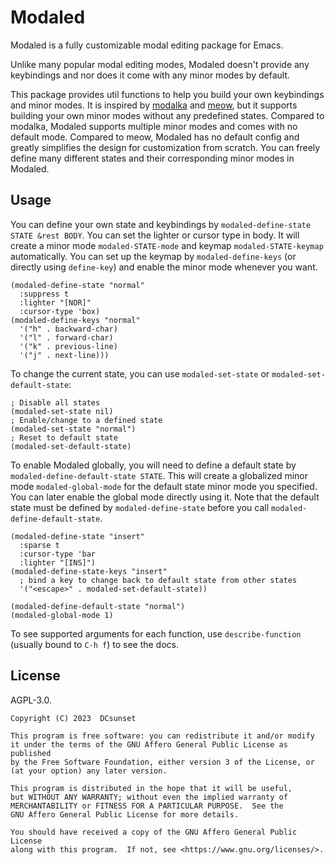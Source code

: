 # Modaled

Modaled is a fully customizable modal editing package for Emacs.

Unlike many popular modal editing modes,
Modaled doesn't provide any keybindings
and nor does it come with any minor modes by default.

This package provides util functions to help you build your own keybindings and minor modes.
It is inspired by [modalka](https://github.com/mrkkrp/modalka) and [meow](https://github.com/meow-edit/meow),
but it supports building your own minor modes without any predefined states.
Compared to modalka, Modaled supports multiple minor modes and comes with no default mode.
Compared to meow, Modaled has no default config and greatly simplifies the design for customization from scratch.
You can freely define many different states and their corresponding minor modes in Modaled.

## Usage

You can define your own state and keybindings by `modaled-define-state STATE &rest BODY`.
You can set the lighter or cursor type in body.
It will create a minor mode `modaled-STATE-mode` and keymap `modaled-STATE-keymap` automatically.
You can set up the keymap by `modaled-define-keys` (or directly using `define-key`) and enable the minor mode whenever you want.

```emacs-lisp
(modaled-define-state "normal"
  :suppress t
  :lighter "[NOR]"
  :cursor-type 'box)
(modaled-define-keys "normal"
  '("h" . backward-char)
  '("l" . forward-char)
  '("k" . previous-line)
  '("j" . next-line)))
```

To change the current state, you can use `modaled-set-state` or `modaled-set-default-state`:

```emacs-lisp
; Disable all states
(modaled-set-state nil)
; Enable/change to a defined state
(modaled-set-state "normal")
; Reset to default state
(modaled-set-default-state)
```

To enable Modaled globally, you will need to define a default state by `modaled-define-default-state STATE`.
This will create a globalized minor mode `modaled-global-mode` for the default state minor mode you specified.
You can later enable the global mode directly using it.
Note that the default state must be defined by `modaled-define-state` before you call `modaled-define-default-state`.

```emacs-lisp
(modaled-define-state "insert"
  :sparse t
  :cursor-type 'bar
  :lighter "[INS]")
(modaled-define-state-keys "insert"
  ; bind a key to change back to default state from other states
  '("<escape>" . modaled-set-default-state))

(modaled-define-default-state "normal")
(modaled-global-mode 1)
```

To see supported arguments for each function, use `describe-function` (usually bound to `C-h f`) to see the docs.

## License

AGPL-3.0.

    Copyright (C) 2023  DCsunset

    This program is free software: you can redistribute it and/or modify
    it under the terms of the GNU Affero General Public License as published
    by the Free Software Foundation, either version 3 of the License, or
    (at your option) any later version.

    This program is distributed in the hope that it will be useful,
    but WITHOUT ANY WARRANTY; without even the implied warranty of
    MERCHANTABILITY or FITNESS FOR A PARTICULAR PURPOSE.  See the
    GNU Affero General Public License for more details.

    You should have received a copy of the GNU Affero General Public License
    along with this program.  If not, see <https://www.gnu.org/licenses/>.
